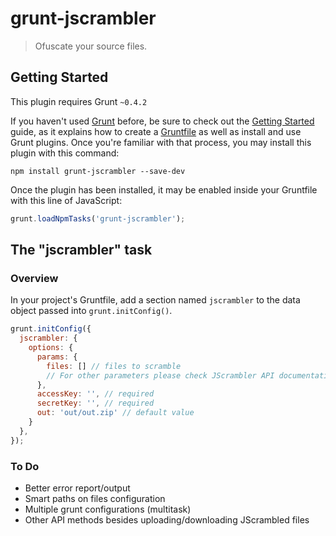 # grunt-jscrambler

> Ofuscate your source files.

## Getting Started
This plugin requires Grunt `~0.4.2`

If you haven't used [Grunt](http://gruntjs.com/) before, be sure to check out the [Getting Started](http://gruntjs.com/getting-started) guide, as it explains how to create a [Gruntfile](http://gruntjs.com/sample-gruntfile) as well as install and use Grunt plugins. Once you're familiar with that process, you may install this plugin with this command:

```shell
npm install grunt-jscrambler --save-dev
```

Once the plugin has been installed, it may be enabled inside your Gruntfile with this line of JavaScript:

```js
grunt.loadNpmTasks('grunt-jscrambler');
```

## The "jscrambler" task

### Overview
In your project's Gruntfile, add a section named `jscrambler` to the data object passed into `grunt.initConfig()`.

```js
grunt.initConfig({
  jscrambler: {
    options: {
      params: {
        files: [] // files to scramble
        // For other parameters please check JScrambler API documentation
      },
      accessKey: '', // required
      secretKey: '', // required
      out: 'out/out.zip' // default value
    }
  },
});
```

### To Do
* Better error report/output
* Smart paths on files configuration
* Multiple grunt configurations (multitask)
* Other API methods besides uploading/downloading JScrambled files